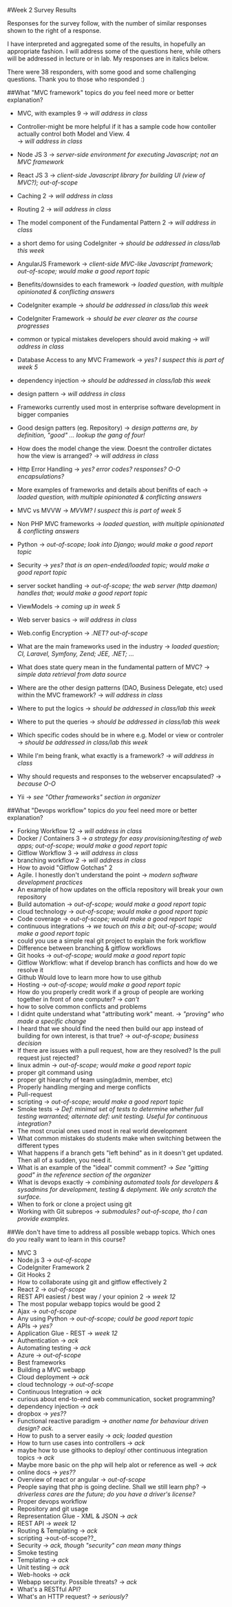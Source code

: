 #Week 2 Survey Results

Responses for the survey follow, with the number of similar responses shown to the right of a response.	
	
I have interpreted and aggregated some of the results, in hopefully an appropriate fashion.
I will address some of the questions here, while others will be addressed in lecture or in lab.
My responses are in italics below.

There were 38 responders, with some good and some challenging questions. Thank you to those who responded :)
	
##What "MVC framework" topics do *you* feel need more or better explanation?			

- MVC, with examples	9 -> _will address in class_
- Controller-might be more helpful if it has a sample code how contoller actually control both Model and View.	4  
  -> _will address in class_
- Node JS	3 -> _server-side environment for executing Javascript; not an MVC framework_
- React JS	3 -> _client-side Javascript library for building UI (view of MVC?); out-of-scope_
- Caching	2 -> _will address in class_
- Routing	2 -> _will address in class_
- The model component of the Fundamental Pattern	2 -> _will address in class_

- a short demo for using CodeIgniter	-> _should be addressed in class/lab this week_
- AngularJS Framework	-> _client-side MVC-like Javascript framework; out-of-scope; would make a good report topic_
- Benefits/downsides to each framework	 -> _loaded question, with multiple opinionated & conflicting answers_
- CodeIgniter example	 -> _should be addressed in class/lab this week_
- CodeIgniter Framework	-> _should be ever clearer as the course progresses_
- common or typical mistakes developers should avoid making	-> _will address in class_
- Database Access to any MVC Framework	-> _yes? I suspect this is part of week 5_
- dependency injection	-> _should be addressed in class/lab this week_
- design pattern	-> _will address in class_
- Frameworks currently used most in enterprise software development in bigger companies	
- Good design patters (eg. Repository)  -> _design patterns are, by definition, "good" ... lookup the gang of four!_	
- How does the model change the view. Doesnt the controller dictates how the view is arranged?	-> _will address in class_
- Http Error Handling	-> _yes? error codes? responses? O-O encapsulations?_
- More examples of frameworks and details about benifits of each	 -> _loaded question, with multiple opinionated & conflicting answers_
- MVC vs MVVW	-> _MVVM? I suspect this is part of week 5_
- Non PHP MVC frameworks	 -> _loaded question, with multiple opinionated & conflicting answers_
- Python	-> _out-of-scope; look into Django; would make a good report topic_
- Security	-> _yes? that is an open-ended/loaded topic; would make a good report topic_
- server socket handling	-> _out-of-scope; the web server (http daemon) handles that; would make a good report topic_
- ViewModels	-> _coming up in week 5_
- Web server basics -> _will address in class_	
- Web.config Encryption	-> _.NET? out-of-scope_
- What are the main frameworks used in the industry	 -> _loaded question; CI, Laravel, Symfony, Zend; JEE, .NET; ..._
- What does state query mean in the fundamental pattern of MVC?	-> _simple data retrieval from data source_
- Where are the other design patterns (DAO, Business Delegate, etc) used within the MVC framework?	-> _will address in class_
- Where to put the logics	 -> _should be addressed in class/lab this week_
- Where to put the queries	 -> _should be addressed in class/lab this week_
- Which specific codes should be in where e.g. Model or view or controler	 -> _should be addressed in class/lab this week_
- While I'm being frank, what exactly is a framework?	-> _will address in class_
- Why should requests and responses to the webserver encapsulated?	-> _because O-O_
- Yii	-> _see "Other frameworks" section in organizer_

			
##What "Devops workflow" topics do *you* feel need more or better explanation?			

- Forking Workflow	12 -> _will address in class_
- Docker / Containers	3 -> _a strategy for easy provisioning/testing of web apps; out-of-scope; would make a good report topic_
- Gitflow Workflow	3 -> _will address in class_
- branching workflow	2 -> _will address in class_
- How to avoid "Gitflow Gotchas"	2
- Agile. I honestly don't understand the point	-> _modern software development practices_
- An example of how updates on the officla repository will break your own repository	
- Build automation	-> _out-of-scope; would make a good report topic_
- cloud technology	-> _out-of-scope; would make a good report topic_
- Code coverage	-> _out-of-scope; would make a good report topic_
- continuous integrations	-> _we touch on this a bit; out-of-scope; would make a good report topic_
- could you use a simple real git project to explain the fork workflow	
- Difference between branching & gitflow workflows	
- Git hooks	-> _out-of-scope; would make a good report topic_
- Gitflow Workflow: what if develop branch has conflicts and how do we resolve it	
- Github Would love to learn more how to use github	
- Hosting	-> _out-of-scope; would make a good report topic_
- How do you properly credit work if a group of people are working together in front of one computer?	-> _can't_
- how to solve common conflicts and problems	
- I didnt quite understand what "attributing work" meant.	-> _"proving" who made a specific change_
- I heard that we should find the need then build our app instead of building for own interest, is that true?	-> _out-of-scope; business decision_
- If there are issues with a pull request, how are they resolved? Is the pull request just rejected?	
- linux admin	-> _out-of-scope; would make a good report topic_
- proper git command using	
- proper git hiearchy of team using(admin, member, etc)	
- Properly handling merging and merge conflicts	
- Pull-request	
- scripting	-> _out-of-scope; would make a good report topic_
- Smoke tests	-> _Def: minimal set of tests to determine whether full testing warranted; alternate def: unit testing. Useful for continuous integration?_
- The most crucial ones used most in real world development	
- What common mistakes do students make when switching between the different types	
- What happens if a branch gets "left behind" as in it doesn't get updated. Then all of a sudden, you need it.	
- What is an example of the "ideal" commit comment?	-> _See "gitting good" in the reference section of the organizer_
- What is devops exactly	-> _combining automated tools for developers & sysadmins for development, testing & deplyment. We only scratch the surface._
- When to fork or clone a project using git	
- Working with Git subrepos	-> _submodules? out-of-scope, tho I can provide examples._

			
##We don't have time to address all possible webapp topics. Which ones do *you* really want to learn in this course?			

- MVC	3
- Node.js	3 -> _out-of-scope_
- CodeIgniter Framework	2
- Git Hooks	2
- How to collaborate using git and gitflow effectively	2
- React	2 -> _out-of-scope_
- REST API easiest / best way / your opinion	2 -> _week 12_
- The most popular webapp topics would be good	2
- Ajax	-> _out-of-scope_
- Any using Python	-> _out-of-scope; could be good report topic_
- APIs	-> _yes?_
- Application Glue - REST	-> _week 12_
- Authentication  -> _ack_	
- Automating testing	-> _ack_	
- Azure	-> _out-of-scope_
- Best frameworks	
- Building a MVC webapp	
- Cloud deployment	-> _ack_	
- cloud technology	-> _out-of-scope_
- Continuous Integration	-> _ack_	
- curious about end-to-end web communication, socket programming?	
- dependency injection	-> _ack_	
- dropbox	-> _yes??_
- Functional reactive paradigm	-> _another name for behaviour driven design? ack._
- How to push to a server easily	-> _ack; loaded question_
- How to turn use cases into controllers	-> _ack_
- maybe how to use githooks to deploy/ other continuous integration topics	-> _ack_
- Maybe more basic on the php will help alot or reference as well	-> _ack_
- online docs	-> _yes??_
- Overview of react or angular	-> _out-of-scope_
- People saying that php is going decline. Shall we still learn php?	-> _driverless cares are the future; do you have a driver's license?_
- Proper devops workflow	
- Repository and git usage	
- Representation Glue - XML & JSON	-> _ack_
- REST API	-> _week 12_
- Routing & Templating	-> _ack_
- scripting	->out-of-scope??_
- Security	-> _ack, though "security" can mean many things_
- Smoke testing	
- Templating	-> _ack_
- Unit testing	-> _ack_
- Web-hooks	-> _ack_
- Webapp security. Possible threats?	-> _ack_
- What's a RESTful API?	
- What's an HTTP request?	-> _seriously?_
